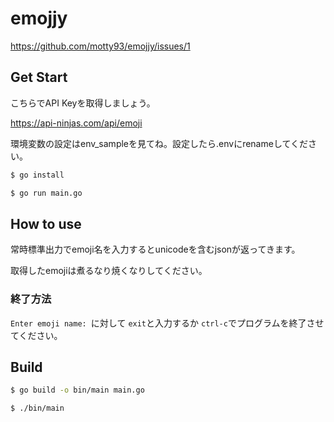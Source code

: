# emojjy
https://github.com/motty93/emojjy/issues/1

## Get Start
こちらでAPI Keyを取得しましょう。

https://api-ninjas.com/api/emoji

環境変数の設定はenv_sampleを見てね。設定したら.envにrenameしてください。

```bash
$ go install

$ go run main.go
```

## How to use
常時標準出力でemoji名を入力するとunicodeを含むjsonが返ってきます。

取得したemojiは煮るなり焼くなりしてください。

### 終了方法
`Enter emoji name: `に対して `exit`と入力するか `ctrl-c`でプログラムを終了させてください。

## Build
```bash
$ go build -o bin/main main.go

$ ./bin/main
```

